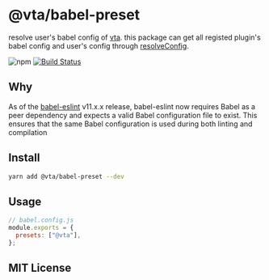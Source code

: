 # @vta/babel-preset

resolve user's babel config of [vta](https://github.com/vta-js/vta). this package can get all registed plugin's babel config and user's config through [resolveConfig](https://github.com/vta-js/vta/tree/master/packages/core#resolveconfig).

![npm](https://img.shields.io/npm/v/@vta/babel-preset) [![Build Status](https://travis-ci.com/vta-js/vta.svg?branch=master)](https://travis-ci.com/vta-js/vta)

## Why

As of the [babel-eslint](https://github.com/babel/babel-eslint) v11.x.x release, babel-eslint now requires Babel as a peer dependency and expects a valid Babel configuration file to exist. This ensures that the same Babel configuration is used during both linting and compilation

## Install

```bash
yarn add @vta/babel-preset --dev
```

## Usage

```javascript
// babel.config.js
module.exports = {
  presets: ["@vta"],
};
```

## MIT License
